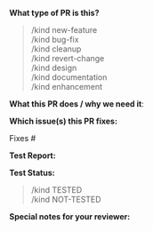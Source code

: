 <!-- 
Thank you for submitting a pull request! Here are a few tips to help your PR get reviewed:

1. Provide a clear and concise description of your changes.
2. Attach all relevant test reports and results. This is mandatory. Without these, the PR may not be reviewed or could be rejected.
3. If the PR is a work in progress, prefix the title with [WIP].
4. Link any related issues or files to give context to the PR.
-->

**What type of PR is this?**
<!-- Uncomment and remove the leading whitespace on the appropriate line -->
> /kind new-feature  
> /kind bug-fix  
> /kind cleanup  
> /kind revert-change  
> /kind design  
> /kind documentation  
> /kind enhancement  

**What this PR does / why we need it**:
<!-- Provide a clear and concise explanation of the purpose of this PR and the problem it solves -->

**Which issue(s) this PR fixes:**
<!-- 
*Provide the issue number or a link to the issue.
Usage: Fixes #<issue-number> or Fixes <issue-link>
-->
Fixes #

**Test Report:**
<!--
*Please include links to the test reports (screenshots, logs, or links to external reports). If testing is incomplete or irrelevant, provide reasons.
-->

**Test Status:**
<!-- Uncomment the correct status -->
> /kind TESTED  
> /kind NOT-TESTED  

**Special notes for your reviewer:**
<!-- Add any additional information or context for the reviewer here -->
